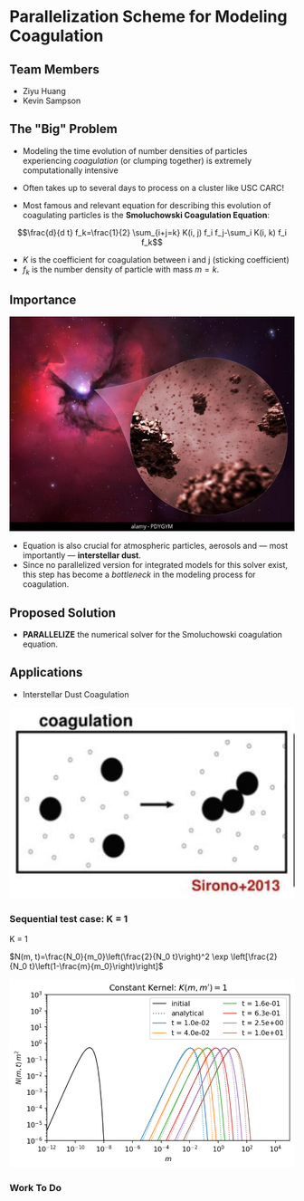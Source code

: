 # Parallelization Scheme for Modeling Coagulation


## Team Members

* Ziyu Huang
* Kevin Sampson



## The "Big" Problem

* Modeling the time evolution of number densities of particles experiencing *coagulation* (or clumping together) is extremely computationally intensive
 
* Often takes up to several days to process on a cluster like USC CARC!

* Most famous and relevant equation for describing this evolution of coagulating particles is the **Smoluchowski Coagulation Equation**:

$$\frac{d}{d t} f_k=\frac{1}{2} \sum_{i+j=k} K(i, j) f_i f_j-\sum_i K(i, k) f_i f_k$$

* $K$ is the coefficient for coagulation between i and j (sticking coefficient)
* $f_k$ is the number density of particle with mass $m = k$.

## Importance


![](https://github.com/DylanUSC/Parallel_Coagulation_Kernel/blob/main/Interstellar_dust.jpeg)

* Equation is also crucial for atmospheric particles, aerosols and — most importantly — **interstellar dust**. 
* Since no parallelized version for integrated models for this solver exist, this step has become a _bottleneck_ in the modeling process for coagulation.



## Proposed Solution 

* **PARALLELIZE** the numerical solver for the Smoluchowski coagulation equation.


## Applications

* Interstellar Dust Coagulation


![](https://github.com/DylanUSC/Parallel_Coagulation_Kernel/blob/main/Coagulation_Figure.png)

### Sequential test case: K = 1

K = 1

$N(m, t)=\frac{N_0}{m_0}\left(\frac{2}{N_0 t}\right)^2 \exp \left[\frac{2}{N_0 t}\left(1-\frac{m}{m_0}\right)\right]$

![](https://github.com/DylanUSC/Parallel_Coagulation_Kernel/blob/main/K1_Dustpy.png)

### Work To Do
 


